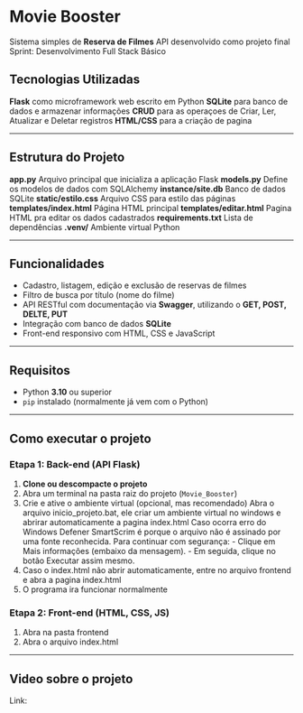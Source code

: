 #  Movie Booster
Sistema simples de **Reserva de Filmes**
API desenvolvido como projeto final Sprint: Desenvolvimento Full Stack Básico

## Tecnologias Utilizadas
   **Flask** como microframework web escrito em Python
   **SQLite** para banco de dados e armazenar informações
   **CRUD** para as operaçoes de Criar, Ler, Atualizar e Deletar registros
   **HTML/CSS** para a criação de pagina

---

## Estrutura do Projeto
   **app.py** Arquivo principal que inicializa a aplicação Flask
   **models.py** Define os modelos de dados com SQLAlchemy
   **instance/site.db** Banco de dados SQLite
   **static/estilo.css** Arquivo CSS para estilo das páginas
   **templates/index.html** Página HTML principal
   **templates/editar.html** Pagina HTML pra editar os dados cadastrados
   **requirements.txt** Lista de dependências
   **.venv/** Ambiente virtual Python

---

##  Funcionalidades

-  Cadastro, listagem, edição e exclusão de reservas de filmes
-  Filtro de busca por título (nome do filme)
-  API RESTful com documentação via **Swagger**, utilizando o **GET, POST, DELTE, PUT**
-  Integração com banco de dados **SQLite**
-  Front-end responsivo com HTML, CSS e JavaScript

---

##  Requisitos

- Python **3.10** ou superior
- `pip` instalado (normalmente já vem com o Python)

---

##  Como executar o projeto

###  Etapa 1: Back-end (API Flask)

1. **Clone ou descompacte o projeto**
2. Abra um terminal na pasta raiz do projeto (`Movie_Booster`)
3. Crie e ative o ambiente virtual (opcional, mas recomendado)
   Abra o arquivo inicio_projeto.bat, ele criar um ambiente virtual no windows e abrirar automaticamente a pagina index.html
   Caso ocorra erro do Windows Defener SmartScrim é porque o arquivo não é assinado por uma fonte reconhecida.
      Para continuar com segurança:
         - Clique em Mais informações (embaixo da mensagem).
         - Em seguida, clique no botão Executar assim mesmo.
4. Caso o index.html não abrir automaticamente, entre no  arquivo frontend e abra a pagina index.html
5. O programa ira funcionar normalmente

###  Etapa 2: Front-end (HTML, CSS, JS)

1. Abra na pasta frontend
2. Abra o arquivo index.html 

---

## Video sobre o projeto
Link: